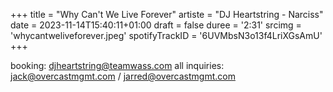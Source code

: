 +++
title = "Why Can't We Live Forever"
artiste = "DJ Heartstring - Narciss"
date = 2023-11-14T15:40:11+01:00
draft = false
duree = '2:31'
srcimg = 'whycantweliveforever.jpeg'
spotifyTrackID = '6UVMbsN3o13f4LriXGsAmU'
+++


booking: djheartstring@teamwass.com
all inquiries: jack@overcastmgmt.com / jarred@overcastmgmt.com